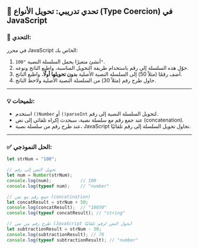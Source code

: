 ## 🧪 تحدي تدريبي: تحويل الأنواع (Type Coercion) في JavaScript

### 🎯 التحدي:

في محرر JavaScript الخاص بك:

1. أنشئ متغيرًا يحمل السلسلة النصية `"100"`.  
2. حوّل هذه السلسلة إلى رقم باستخدام طريقة التحويل المناسبة، واطبع الناتج ونوعه.  
3. أضف رقمًا (مثلاً 50) إلى السلسلة النصية الأصلية **بدون تحويلها أولًا**، واطبع الناتج.  
4. حاول طرح رقم (مثلاً 30) من السلسلة النصية الأصلية ولاحظ الناتج.

---

### 💡 تلميحات:

- استخدم `()Number` أو `()parseInt` لتحويل السلسلة النصية إلى رقم.  
- عند جمع رقم مع سلسلة نصية، سيحدث إكراه تلقائي إلى نص (concatenation).  
- عند طرح رقم من سلسلة نصية، JavaScript تحاول تحويل السلسلة إلى رقم تلقائيًا.

---

### ✅ الحل النموذجي:

```javascript
let strNum = "100";

// تحويل النص إلى رقم
let num = Number(strNum);
console.log(num);           // 100
console.log(typeof num);    // "number"

// جمع رقم مع نص (concatination)
let concatResult = strNum + 50;
console.log(concatResult);  // "10050"
console.log(typeof concatResult); // "string"

// طرح رقم من نص (JavaScript يحول النص لرقم تلقائيًا)
let subtractionResult = strNum - 30;
console.log(subtractionResult); // 70
console.log(typeof subtractionResult); // "number"
```